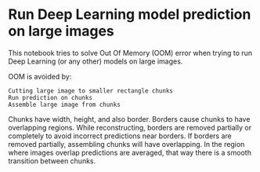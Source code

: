 # Run Deep Learning model prediction on large images 

This notebook tries to solve Out Of Memory (OOM) error when trying to run Deep Learning (or any other) models on large images.

OOM is avoided by:
    
    Cutting large image to smaller rectangle chunks 
    Run prediction on chunks 
    Assemble large image from chunks

Chunks have width, height, and also border. Borders cause chunks to have overlapping regions. 
While reconstructing, borders are removed partially or completely to avoid incorrect predictions near borders. 
If borders are removed partially, assembling chunks will have overlapping. In the region where images overlap predictions are averaged, that way there is a smooth transition between chunks.
